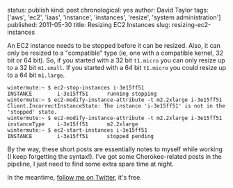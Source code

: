 status: publish
kind: post
chronological: yes
author: David Taylor
tags: ['aws', 'ec2', 'iaas', 'instance', 'instances', 'resize', 'system administration']
published: 2011-05-30
title: Resizing EC2 Instances
slug: resizing-ec2-instances

An EC2 instance needs to be stopped before it can be resized. Also, it can only be resized to a "compatible" type (ie, one with a compatible kernel, 32 bit or 64 bit). So, if you started with a 32 bit `t1.micro` you can only resize up to a 32 bit `m1.small`. If you started with a 64 bit `t1.micro` you could resize up to a 64 bit `m1.large`.


    wintermute:~ $ ec2-stop-instances i-3e15ff51
    INSTANCE        i-3e15ff51      running stopping
    wintermute:~ $ ec2-modify-instance-attribute -t m2.2xlarge i-3e15ff51
    Client.IncorrectInstanceState: The instance 'i-3e15ff51' is not in the 'stopped' state.
    wintermute:~ $ ec2-modify-instance-attribute -t m2.2xlarge i-3e15ff51
    instanceType    i-3e15ff51      m2.2xlarge
    wintermute:~ $ ec2-start-instances i-3e15ff51
    INSTANCE        i-3e15ff51      stopped pending

  
By the way, these short posts are essentially notes to myself while working (I keep forgetting the syntax!). I've got some Cherokee-related posts in the pipeline, I just need to find some extra spare time at night.

In the meantime, [follow me on Twitter](http://twitter.com/davidltaylor), it's free.
